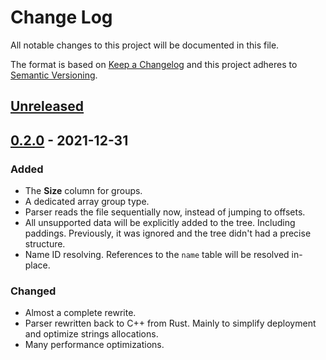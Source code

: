 # Change Log
All notable changes to this project will be documented in this file.

The format is based on [Keep a Changelog](http://keepachangelog.com/)
and this project adheres to [Semantic Versioning](http://semver.org/).

## [Unreleased]

## [0.2.0] - 2021-12-31
### Added
- The **Size** column for groups.
- A dedicated array group type.
- Parser reads the file sequentially now, instead of jumping to offsets.
- All unsupported data will be explicitly added to the tree. Including paddings.
  Previously, it was ignored and the tree didn't had a precise structure.
- Name ID resolving. References to the `name` table will be resolved in-place.

### Changed
- Almost a complete rewrite.
- Parser rewritten back to C++ from Rust. Mainly to simplify deployment and
  optimize strings allocations.
- Many performance optimizations.

[Unreleased]: https://github.com/RazrFalcon/ttf-explorer/compare/v0.2.0...HEAD
[0.2.0]: https://github.com/RazrFalcon/rustybuzz/compare/v0.1.0...v0.2.0
